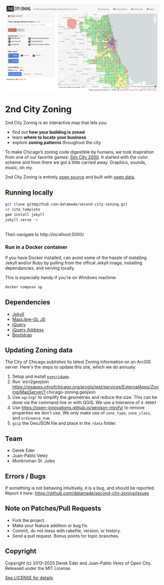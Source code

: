 ![second city zoning](https://raw.githubusercontent.com/datamade/second-city-zoning/main/images/screenshot-1.png)

# 2nd City Zoning

2nd City Zoning is an interactive map that lets you:

-   find out **how your building is zoned**
-   learn **where to locate your business**
-   explore **zoning patterns** throughout the city

To make Chicago’s zoning code digestible by humans, we took inspiration
from one of our favorite games: [Sim City 2000](http://en.wikipedia.org/wiki/SimCity_2000). It started with the color scheme and from there we got a little carried away. Graphics, sounds, music, oh my.

2nd City Zoning is entirely [open
source](http://secondcityzoning.org/about#code) and built with [open data](http://secondcityzoning.org/about#data).

## Running locally

```bash
git clone git@github.com:datamade/second-city-zoning.git
cd site_template
gem install jekyll
jekyll serve -w
  
```

Then navigate to http://localhost:5000/

### Run in a Docker container

If you have Docker installed, can avoid some of the hassle of installing Jekyll and/or Ruby by pulling from the offical Jekyll image, installing dependancies, and serving locally. 

This is especially handy if you're on Windows machine:

```bash
docker compose up
```

## Dependencies

* [Jekyll](http://jekyllrb.com)
* [MapLibre-GL JS](https://maplibre.org/maplibre-gl-js/docs/)
* [jQuery](http://jquery.org)
* [jQuery Address](http://www.asual.com/jquery/address)
* [Bootstrap](http://getbootstrap.com)

## Updating Zoning data

The City of Chicago publishes its latest Zoning information on an ArcGIS server. Here's the steps to update this site, which we do annualy:

1. Setup and install [`pyesridump`](https://github.com/openaddresses/pyesridump)
2. Run `esri2geojson https://gisapps.cityofchicago.org/arcgis/rest/services/ExternalApps/Zoning/MapServer/1 chicago-zoning.geojson
3. Use `ogr2ogr` to simplify the geometries and reduce the size. This can be done via the command line or with QGIS. We use a tolerance of `0.00003`
4. Use https://open-innovations.github.io/geojson-minify/ to remove properties we don't use. We only make use of `zone_type`, `zone_class`, and `ordinance_num`
5. `gzip` the GeoJSON file and place in the `/data` folder.

## Team

* Derek Eder
* Juan-Pablo Velez
* Monkruman St. Jules

## Errors / Bugs

If something is not behaving intuitively, it is a bug, and should be reported.
Report it here: https://github.com/datamade/second-city-zoning/issues


## Note on Patches/Pull Requests
 
* Fork the project.
* Make your feature addition or bug fix.
* Commit, do not mess with rakefile, version, or history.
* Send a pull request. Bonus points for topic branches.

## Copyright

Copyright (c) 2013-2025 Derek Eder and Juan-Pablo Velez of Open City. Released under the MIT License.

[See LICENSE for details](https://github.com/datamade/second-city-zoning/blob/master/LICENSE)
